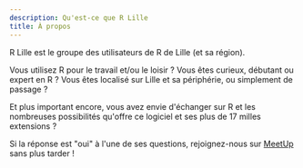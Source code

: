```yaml
---
description: Qu'est-ce que R Lille 
title: À propos
---
```


R Lille est le groupe des utilisateurs de R de Lille (et sa région).

Vous utilisez R pour le travail et/ou le loisir ?
Vous êtes curieux, débutant ou expert en R ?
Vous êtes localisé sur Lille et sa périphérie, ou simplement de passage ?

Et plus important encore, vous avez envie d'échanger sur R et les nombreuses possibilités qu'offre ce logiciel et ses plus de 17 milles extensions ?

Si la réponse est "oui" à l'une de ses questions, rejoignez-nous sur [MeetUp](https://www.meetup.com/fr-FR/R-Lille/) sans plus tarder !
